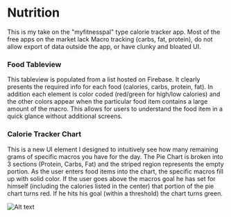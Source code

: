 # Nutrition

This is my take on the "myfitnesspal" type calorie tracker app. Most of the free apps on the market lack Macro tracking (carbs, fat, protein), do not allow export of data outside the app, or have clunky and bloated UI. 

### Food Tableview

This tableview is populated from a list hosted on Firebase. It clearly presents the required info for each food (calories, carbs, protein, fat). In addition each element is color coded (red/green for high/low calories) and the other colors appear when the particular food item contains a large amount of the macro. This allows for users to understand the food item in a quick glance without additional screens. 

### Calorie Tracker Chart

This is a new UI element I designed to intuitively see how many remaining grams of specific macros you have for the day. The Pie Chart is broken into 3 sections (Protein, Carbs, Fat) and the striped region represents the empty portion. As the user enters food items into the chart, the specific macros fill up with solid color. If the user goes above the macros goal he has set for himself (including the calories listed in the center) that portion of the pie chart turns red. If he hits his goal (within a threshold) the chart turns green. 


![Alt text](https://user-images.githubusercontent.com/10662653/29652765-cfed9d46-885b-11e7-814a-0b2b6d9f40e0.gif  "Demo")
